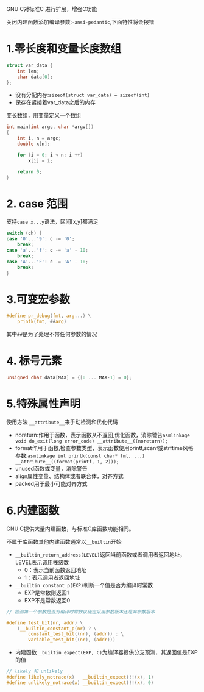 GNU C对标准C 进行扩展，增强C功能


关闭内建函数添加编译参数:`-ansi-pedantic`,下面特性将会报错
 
# 1.零长度和变量长度数组

```c
struct var_data {
	int len;
	char data[0];
};
```

* 没有分配内存:`sizeof(struct var_data) = sizeof(int)`
* 保存在紧接着var_data之后的内存


变长数组，用变量定义一个数组

```c
int main(int argc, char *argv[])
{
	int i, n = argc;
	double x[n];

	for (i = 0; i < n; i ++)
		x[i] = i;

	return 0;
}
```

# 2. case 范围

支持`case x...y`语法，区间[x,y]都满足

```c
switch (ch) {
case '0'...'9': c -= '0';
	break;
case 'a'...'f': c -= 'a' - 10;
	break;
case 'A'...'F': c -= 'A' - 10;
	break;
}
```

# 3.可变宏参数

```c
#define pr_debug(fmt, arg...) \
	printk(fmt, ##arg)
```

其中`##`是为了处理不带任何参数的情况

# 4. 标号元素

```c
unsigned char data[MAX] = {[0 ... MAX-1] = 0};
```

# 5.特殊属性声明

使用方法 `__attribute__`来手动检测和优化代码

* noreturn:作用于函数，表示函数从不返回,优化函数，消除警告`asmlinkage  void do_exit(long error_code) __attribute__((noreturn));`
* format作用于函数,检查参数类型，表示函数使用printf,scanf或strftime风格参数:`asmlinkage int printk(const char* fmt, ...) __attribute__((format(printf, 1, 2)));`
* unused函数或变量，消除警告
* align属性变量、结构体或者联合体，对齐方式
* packed用于最小可能对齐方式

# 6.内建函数

GNU C提供大量内建函数，与标准C库函数功能相同。

不属于库函数其他内建函数通常以`__builtin`开始

* `__builtin_return_address(LEVEL)`返回当前函数或者调用者返回地址，LEVEL表示调用栈级数
	* 0：表示当前函数返回地址
	* 1：表示调用者返回地址
* `__builtin_constant_p(EXP)`判断一个值是否为编译时常数
	* EXP是常数则返回1
	* EXP不是常数返回0

```c
// 检测第一个参数是否为编译时常数以确定采用参数版本还是非参数版本

#define test_bit(nr, addr) \
	(__builtin_constant_p(nr) ? \
		constant_test_bit((nr), (addr)) : \
		variable_test_bit((nr), (addr)))
```

* 内建函数`__builtin_expect(EXP, C)`为编译器提供分支预测，其返回值是EXP的值

```c
// likely 和 unlikely
#define likely_notrace(x)   __builtin_expect(!!(x), 1)
#define unlikely_notrace(x) __builtin_expect(!!(x), 0)
```